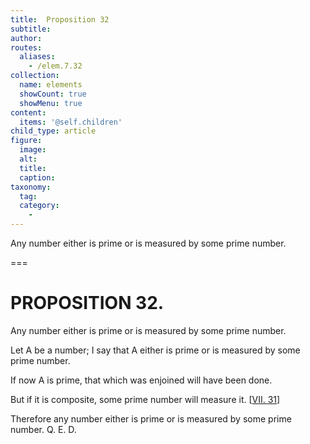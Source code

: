 ```yaml
---
title:  Proposition 32
subtitle: 
author:
routes:
  aliases:
    - /elem.7.32
collection:
  name: elements
  showCount: true
  showMenu: true
content:
  items: '@self.children'
child_type: article
figure:
  image:
  alt:
  title:
  caption:
taxonomy:
  tag:
  category:
    - 
---
```


<p>
       <hi rend="ital">Any number either is prime or is measured by some prime number.</hi>
      </p>

===

<h1>PROPOSITION 32.</h1>
<p>
       <span class="ital">Any number either is prime or is measured by some prime number.</span>
      </p>

<p>Let <span class="ital">A</span> be a number; I say that <span class="ital">A</span> either is prime or is measured by some prime number. 
      </p>

<p>If now <span class="ital">A</span> is prime, that which was enjoined will have been done. </p>

<p>But if it is composite, some prime number will measure it. [<a href="/elem.7.31">VII. 31</a>] </p>

<p>Therefore any number either is prime or is measured by some prime number. Q. E. D.</p>
